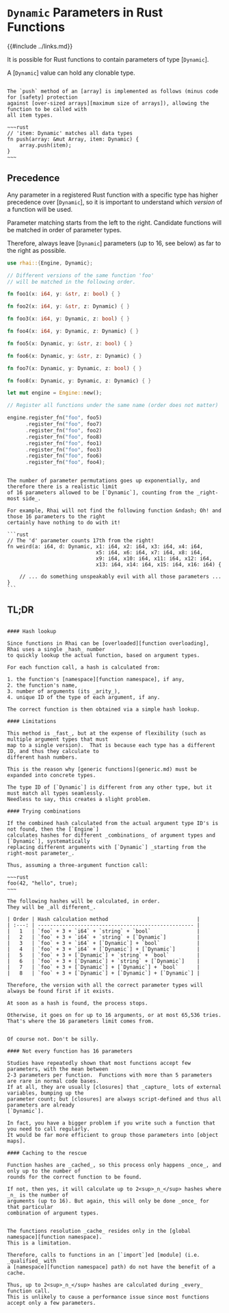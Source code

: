 `Dynamic` Parameters in Rust Functions
======================================

{{#include ../links.md}}

It is possible for Rust functions to contain parameters of type [`Dynamic`].

A [`Dynamic`] value can hold any clonable type.

```admonish question.small "Trivia"

The `push` method of an [array] is implemented as follows (minus code for [safety] protection
against [over-sized arrays][maximum size of arrays]), allowing the function to be called with
all item types.

~~~rust
// 'item: Dynamic' matches all data types
fn push(array: &mut Array, item: Dynamic) {
    array.push(item);
}
~~~
```


Precedence
----------

Any parameter in a registered Rust function with a specific type has higher precedence over
[`Dynamic`], so it is important to understand which _version_ of a function will be used.

Parameter matching starts from the left to the right.
Candidate functions will be matched in order of parameter types.

Therefore, always leave [`Dynamic`] parameters (up to 16, see below) as far to the right as possible.

```rust
use rhai::{Engine, Dynamic};

// Different versions of the same function 'foo'
// will be matched in the following order.

fn foo1(x: i64, y: &str, z: bool) { }

fn foo2(x: i64, y: &str, z: Dynamic) { }

fn foo3(x: i64, y: Dynamic, z: bool) { }

fn foo4(x: i64, y: Dynamic, z: Dynamic) { }

fn foo5(x: Dynamic, y: &str, z: bool) { }

fn foo6(x: Dynamic, y: &str, z: Dynamic) { }

fn foo7(x: Dynamic, y: Dynamic, z: bool) { }

fn foo8(x: Dynamic, y: Dynamic, z: Dynamic) { }

let mut engine = Engine::new();

// Register all functions under the same name (order does not matter)

engine.register_fn("foo", foo5)
      .register_fn("foo", foo7)
      .register_fn("foo", foo2)
      .register_fn("foo", foo8)
      .register_fn("foo", foo1)
      .register_fn("foo", foo3)
      .register_fn("foo", foo6)
      .register_fn("foo", foo4);
```


~~~admonish warning "Only the right-most 16 parameters can be `Dynamic`"

The number of parameter permutations goes up exponentially, and therefore there is a realistic limit
of 16 parameters allowed to be [`Dynamic`], counting from the _right-most side_.

For example, Rhai will not find the following function &ndash; Oh! and those 16 parameters to the right
certainly have nothing to do with it!

```rust
// The 'd' parameter counts 17th from the right!
fn weird(a: i64, d: Dynamic, x1: i64, x2: i64, x3: i64, x4: i64,
                             x5: i64, x6: i64, x7: i64, x8: i64,
                             x9: i64, x10: i64, x11: i64, x12: i64,
                             x13: i64, x14: i64, x15: i64, x16: i64) {

    // ... do something unspeakably evil with all those parameters ...
}
```
~~~


TL;DR
-----

```admonish question "How is this implemented?"

#### Hash lookup

Since functions in Rhai can be [overloaded][function overloading], Rhai uses a single _hash_ number
to quickly lookup the actual function, based on argument types.

For each function call, a hash is calculated from:

1. the function's [namespace][function namespace], if any,
2. the function's name,
3. number of arguments (its _arity_),
4. unique ID of the type of each argument, if any.

The correct function is then obtained via a simple hash lookup.

#### Limitations

This method is _fast_, but at the expense of flexibility (such as multiple argument types that must
map to a single version).  That is because each type has a different ID, and thus they calculate to
different hash numbers.

This is the reason why [generic functions](generic.md) must be expanded into concrete types.

The type ID of [`Dynamic`] is different from any other type, but it must match all types seamlessly.
Needless to say, this creates a slight problem.

#### Trying combinations

If the combined hash calculated from the actual argument type ID's is not found, then the [`Engine`]
calculates hashes for different _combinations_ of argument types and [`Dynamic`], systematically
replacing different arguments with [`Dynamic`] _starting from the right-most parameter_.

Thus, assuming a three-argument function call:

~~~rust
foo(42, "hello", true);
~~~

The following hashes will be calculated, in order.
They will be _all different_.

| Order | Hash calculation method                             |
| :---: | --------------------------------------------------- |
|   1   | `foo` + 3 + `i64` + `string` + `bool`               |
|   2   | `foo` + 3 + `i64` + `string` + [`Dynamic`]          |
|   3   | `foo` + 3 + `i64` + [`Dynamic`] + `bool`            |
|   4   | `foo` + 3 + `i64` + [`Dynamic`] + [`Dynamic`]       |
|   5   | `foo` + 3 + [`Dynamic`] + `string` + `bool`         |
|   6   | `foo` + 3 + [`Dynamic`] + `string` + [`Dynamic`]    |
|   7   | `foo` + 3 + [`Dynamic`] + [`Dynamic`] + `bool`      |
|   8   | `foo` + 3 + [`Dynamic`] + [`Dynamic`] + [`Dynamic`] |

Therefore, the version with all the correct parameter types will always be found first if it exists.

At soon as a hash is found, the process stops.

Otherwise, it goes on for up to 16 arguments, or at most 65,536 tries.
That's where the 16 parameters limit comes from.
```

```admonish question "What?! It calculates 65,536 hashes for each function call???!!!"

Of course not. Don't be silly.

#### Not every function has 16 parameters

Studies have repeatedly shown that most functions accept few parameters, with the mean between
2-3 parameters per function.  Functions with more than 5 parameters are rare in normal code bases.
If at all, they are usually [closures] that _capture_ lots of external variables, bumping up the
parameter count; but [closures] are always script-defined and thus all parameters are already
[`Dynamic`].

In fact, you have a bigger problem if you write such a function that you need to call regularly.
It would be far more efficient to group those parameters into [object maps].

#### Caching to the rescue

Function hashes are _cached_, so this process only happens _once_, and only up to the number of
rounds for the correct function to be found.

If not, then yes, it will calculate up to 2<sup>_n_</sup> hashes where _n_ is the number of
arguments (up to 16). But again, this will only be done _once_ for that particular
combination of argument types.
```

```admonish danger "But then... beware module functions"

The functions resolution _cache_ resides only in the [global namespace][function namespace].
This is a limitation.

Therefore, calls to functions in an [`import`]ed [module] (i.e. _qualified_ with
a [namespace][function namespace] path) do not have the benefit of a cache.

Thus, up to 2<sup>_n_</sup> hashes are calculated during _every_ function call.
This is unlikely to cause a performance issue since most functions accept only a few parameters.
```
